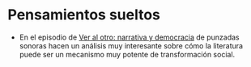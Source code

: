 
# Pensamientos sueltos

- En el episodio de [Ver al otro: narrativa y democracia](https://www.ivoox.com/en/ver-al-otro-narrativa-democracia-audios-mp3_rf_146744850_1.html) de punzadas sonoras hacen un análisis muy interesante sobre cómo la literatura puede ser un mecanismo muy potente de transformación social.
